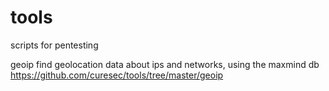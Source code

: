 # tools
scripts for pentesting

geoip
find geolocation data about ips and networks, using the maxmind db
https://github.com/curesec/tools/tree/master/geoip
